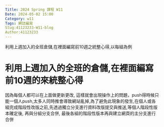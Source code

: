 ```yaml
---
Title: 2024 Spring 課程 W11
Date: 2024-05-02 15:00
Category: w11
Tags: 網誌編寫
Slug:41123233-W11-blog
Author:41123233
---
```

 利用上週加入的全班倉儲,在裡面編寫前10週之統整心得,以每組為例


<!-- PELICAN_END_SUMMARY -->

# 利用上週加入的全班的倉儲,在裡面編寫前10週的來統整心得
因為每個人都可以在上面做更新更改, 這樣就會出現操作上的問題，push得時候只能一個人push,太多人同時推會導致網站亂掉,為了避免此現象的發生,在個人或各組完成階段性改版之前,先透過獨立分支進行資料改版提交與推送,等個人階段性版本確定後, 再與分組分支合併, 最後各組的階段性版本再與建立網頁的主分支進行合併